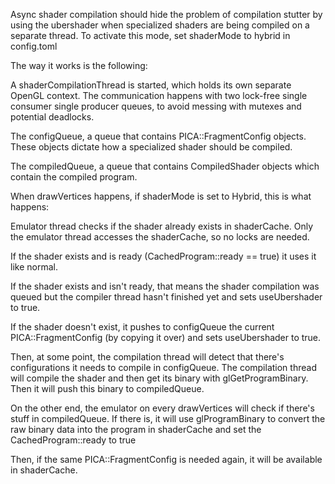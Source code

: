 Async shader compilation should hide the problem of compilation stutter by using the ubershader when
specialized shaders are being compiled on a separate thread. To activate this mode, set shaderMode to hybrid
in config.toml

The way it works is the following:

A shaderCompilationThread is started, which holds its own separate OpenGL context.
The communication happens with two lock-free single consumer single producer queues, to avoid messing with mutexes and potential
deadlocks.

The configQueue, a queue that contains PICA::FragmentConfig objects. These objects dictate how a specialized shader should
be compiled.

The compiledQueue, a queue that contains CompiledShader objects which contain the compiled program.

When drawVertices happens, if shaderMode is set to Hybrid, this is what happens:

Emulator thread checks if the shader already exists in shaderCache. Only the emulator thread accesses the shaderCache, so no locks are needed.

If the shader exists and is ready (CachedProgram::ready == true) it uses it like normal.

If the shader exists and isn't ready, that means the shader compilation was queued but the compiler thread hasn't finished yet and sets useUbershader to true.

If the shader doesn't exist, it pushes to configQueue the current PICA::FragmentConfig (by copying it over) and sets useUbershader to true.

Then, at some point, the compilation thread will detect that there's configurations it needs to compile in configQueue.
The compilation thread will compile the shader and then get its binary with glGetProgramBinary. Then it will push this binary to compiledQueue.

On the other end, the emulator on every drawVertices will check if there's stuff in compiledQueue. If there is, it will use
glProgramBinary to convert the raw binary data into the program in shaderCache and set the CachedProgram::ready to true

Then, if the same PICA::FragmentConfig is needed again, it will be available in shaderCache.